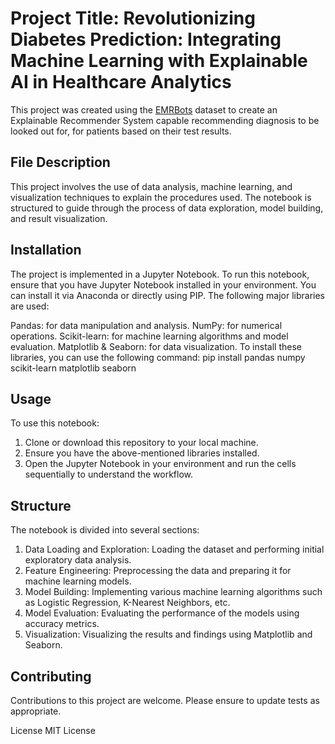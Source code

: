 # Project Title: Revolutionizing Diabetes Prediction: Integrating Machine Learning with Explainable AI in Healthcare Analytics

This project was created using the [EMRBots](http://www.emrbots.org/) dataset to create an Explainable Recommender System capable recommending diagnosis to be looked out for, for patients based on their test results.

## File Description
This project involves the use of data analysis, machine learning, and visualization techniques to explain the procedures used. The notebook is structured to guide through the process of data exploration, model building, and result visualization.

## Installation
The project is implemented in a Jupyter Notebook. To run this notebook, ensure that you have Jupyter Notebook installed in your environment. You can install it via Anaconda or directly using PIP. The following major libraries are used:

Pandas: for data manipulation and analysis.
NumPy: for numerical operations.
Scikit-learn: for machine learning algorithms and model evaluation.
Matplotlib & Seaborn: for data visualization.
To install these libraries, you can use the following command: pip install pandas numpy scikit-learn matplotlib seaborn

## Usage
To use this notebook:
1. Clone or download this repository to your local machine.
2. Ensure you have the above-mentioned libraries installed.
3. Open the Jupyter Notebook in your environment and run the cells sequentially to understand the workflow.

## Structure
The notebook is divided into several sections:
1. Data Loading and Exploration: Loading the dataset and performing initial exploratory data analysis.
2. Feature Engineering: Preprocessing the data and preparing it for machine learning models.
3. Model Building: Implementing various machine learning algorithms such as Logistic Regression, K-Nearest Neighbors, etc.
4. Model Evaluation: Evaluating the performance of the models using accuracy metrics.
5. Visualization: Visualizing the results and findings using Matplotlib and Seaborn.

## Contributing
Contributions to this project are welcome. Please ensure to update tests as appropriate.

License
MIT License
